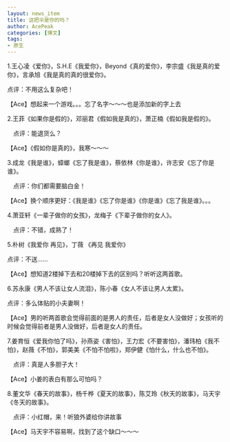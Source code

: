 ```yaml
---
layout: news_item
title: 这把伞是你的吗？
author: AcePeak
categories: [博文]
tags: 
- 原生
---
```


1.王心凌《爱你》，S.H.E《我爱你》，Beyond《真的爱你》，李宗盛《我是真的爱你》，言承旭《我是真的真的很爱你》。 

点评：不用这么复杂吧！ 

【Ace】想起来一个游戏。。。忘了名字～～～也是添加新的字上去


2.王菲《如果你是假的》，邓丽君《假如我是真的》，萧正楠《假如我是假的》。 

　点评：能退货么？ 

【Ace】《假如你是真的》，我寒～～～


3.成龙《我是谁》，蟑螂《忘了我是谁》，蔡依林《你是谁》，许志安《忘了你是谁》。 

　点评：你们都需要脑白金！ 

【Ace】换个顺序更好：《我是谁》《忘了你是谁》《你是谁》《忘了我是谁》。。。


4.萧亚轩《一辈子做你的女孩》，龙梅子《下辈子做你的女人》。 

　点评：不错，成熟了！ 


5.朴树《我爱你 再见》，丁薇 《再见 我爱你》 

点评：不送…… 

【Ace】想知道2楼掉下去和20楼掉下去的区别吗？听听这两首歌。


6.苏永康《男人不该让女人流泪》，陈小春《女人不该让男人太累》。 

点评：多么体贴的小夫妻啊！ 

【Ace】男的听两首歌会觉得前面的是男人的责任，后者是女人没做好；女孩听的时候会觉得前者是男人没做好，后者是女人的责任。


7.姜育恒《爱我你怕了吗》，孙燕姿《害怕》，王力宏《不要害怕》，潘玮柏《我不怕》，赵薇《不怕》，郭美美《不怕不怕啦》，郑伊健《怕什么，什么也不怕》。 

　点评：真是人多胆子大！ 

【Ace】小姜的表白有那么可怕吗？


8.董文华《春天的故事》，杨千桦《夏天的故事》，陈艾玲《秋天的故事》，马天宇《冬天的故事》。　　
 
　点评：小红帽，来！听狼外婆给你讲故事

【Ace】马天宇不容易啊，找到了这个缺口～～～